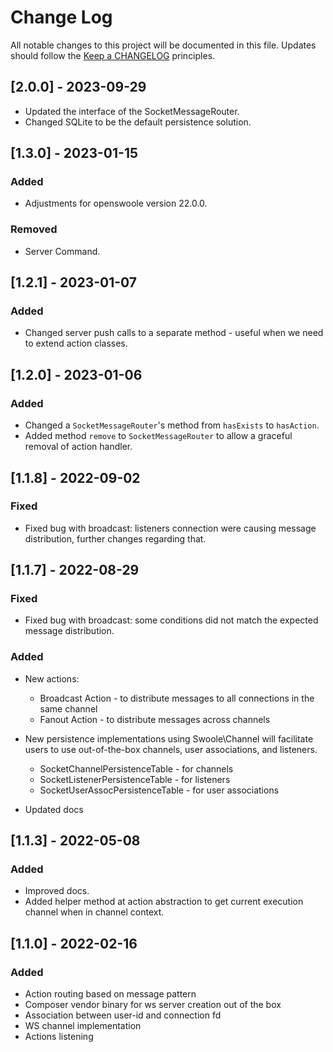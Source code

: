 # Change Log
All notable changes to this project will be documented in this file.
Updates should follow the [Keep a CHANGELOG](https://keepachangelog.com/) principles.

## [2.0.0] - 2023-09-29

- Updated the interface of the SocketMessageRouter.
- Changed SQLite to be the default persistence solution.

## [1.3.0] - 2023-01-15

### Added

- Adjustments for openswoole version 22.0.0.

### Removed

- Server Command.

## [1.2.1] - 2023-01-07

### Added

- Changed server push calls to a separate method - useful when we need to extend action classes.

## [1.2.0] - 2023-01-06

### Added

- Changed a `SocketMessageRouter`'s method from `hasExists` to `hasAction`.
- Added method `remove` to `SocketMessageRouter` to allow a graceful removal of action handler.

## [1.1.8] - 2022-09-02

### Fixed

- Fixed bug with broadcast: listeners connection were causing message distribution, further changes regarding that.


## [1.1.7] - 2022-08-29

### Fixed

- Fixed bug with broadcast: some conditions did not match the expected message distribution.

### Added

- New actions:
    - Broadcast Action - to distribute messages to all connections in the same channel
    - Fanout Action - to distribute messages across channels

- New persistence implementations using Swoole\Channel will facilitate users to use out-of-the-box channels, user associations, and listeners.
    - SocketChannelPersistenceTable - for channels
    - SocketListenerPersistenceTable - for listeners
    - SocketUserAssocPersistenceTable - for user associations

- Updated docs

## [1.1.3] - 2022-05-08

### Added

- Improved docs.
- Added helper method at action abstraction to get current execution channel when in channel context.

## [1.1.0] - 2022-02-16

### Added

- Action routing based on message pattern
- Composer vendor binary for ws server creation out of the box
- Association between user-id and connection fd
- WS channel implementation
- Actions listening
